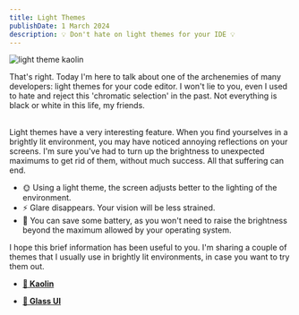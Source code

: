 ```yaml
---
title: Light Themes
publishDate: 1 March 2024
description: 💡 Don't hate on light themes for your IDE 💡
---
```


<img src='/assets/blog/kaolin-theme.webp' alt='light theme kaolin'/>

That's right. Today I'm here to talk about one of the archenemies of many developers: light themes for your code editor. I won't lie to you, even I used to hate and reject this 'chromatic selection' in the past. Not everything is black or white in this life, my friends.
<br/><br/>

Light themes have a very interesting feature. When you find yourselves in a brightly lit environment, you may have noticed annoying reflections on your screens. I'm sure you've had to turn up the brightness to unexpected maximums to get rid of them, without much success. All that suffering can end.

- 🌞 Using a light theme, the screen adjusts better to the lighting of the environment.
- ⚡ Glare disappears. Your vision will be less strained.
- 🌲 You can save some battery, as you won't need to raise the brightness beyond the maximum allowed by your operating system.

I hope this brief information has been useful to you. I'm sharing a couple of themes that I usually use in brightly lit environments, in case you want to try them out.

- [**🦊 Kaolin**](https://marketplace.visualstudio.com/items?itemName=zed-nait.kaolin-vscode-themes)

- [**👟 Glass UI**](https://marketplace.visualstudio.com/items?itemName=aregghazaryan.glass-ui)
